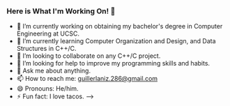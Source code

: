 ### Here is What I'm Working On! 👋



- 🔭 I’m currently working on obtaining my bachelor's degree in Computer Engineering at UCSC.
- 🌱 I’m currently learning Computer Organization and Design, and Data Structures in C++/C.
- 👯 I’m looking to collaborate on any C++/C project.
- 🤔 I’m looking for help to improve my programming skills and habits.
- 💬 Ask me about anything.
- 📫 How to reach me: guillerlaniz.286@gmail.com
- 😄 Pronouns: He/him.
- ⚡ Fun fact: I love tacos.
-->
